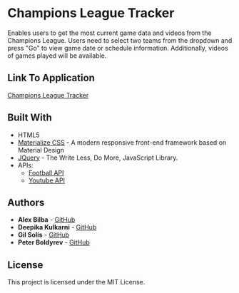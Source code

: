 # Champions League Tracker
Enables users to get the most current game data and videos from the Champions League.  Users need to select two teams from the dropdown and press "Go" to view game date or schedule information.  Additionally, videos of games played will be available.

## Link To Application
[Champions League Tracker](https://alexshanless.github.io/Champ-Leag-Tracker)

## Built With

* HTML5
* [Materialize CSS](https://materializecss.com/) - A modern responsive front-end framework based on Material Design
* [JQuery](https://jquery.com/) - The Write Less, Do More, JavaScript Library.
* APIs:
    * [Football API](https://www.football-data.org/)
    * [Youtube API](https://developers.google.com/youtube/v3)
    
## Authors

* **Alex Bilba** - [GitHub](https://github.com/alexshanless)
* **Deepika Kulkarni** - [GitHub](https://github.com/kulkdeepika)
* **Gil Solis** - [GitHub](https://github.com/GilSolis)
* **Peter Boldyrev** - [GitHub](https://github.com/peterboldyrev)

## License

This project is licensed under the MIT License.


